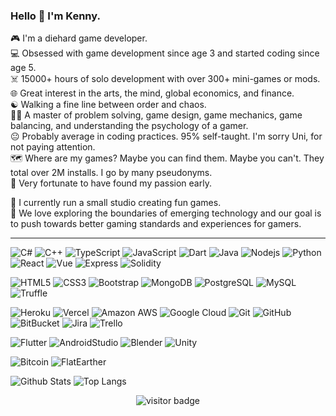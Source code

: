 
### Hello 👋 I'm Kenny.  
🎮 I'm a diehard game developer.  
💻 Obsessed with game development since age 3 and started coding since age 5.  
☠️ 15000+ hours of solo development with over 300+ mini-games or mods.  
🌐 Great interest in the arts, the mind, global economics, and finance.  
☯️ Walking a fine line between order and chaos.  
🤹🏽 A master of problem solving, game design, game mechanics, game balancing, and understanding the psychology of a gamer.  
😐 Probably average in coding practices. 95% self-taught. I'm sorry Uni, for not paying attention.  
🗺️ Where are my games? Maybe you can find them. Maybe you can't. They total over 2M installs. I go by many pseudonyms.  
🙏 Very fortunate to have found my passion early.  

🏢 I currently run a small studio creating fun games.  
🧭 We love exploring the boundaries of emerging technology and our goal is to push towards better gaming standards and experiences for gamers.  

---
  
![C#](https://img.shields.io/badge/-Csharp-indigo?style=flat-square&logo=c)
![C++](https://img.shields.io/badge/-C++-00599C?style=flat-square&logo=c)
![TypeScript](https://img.shields.io/badge/-TypeScript-darkblue?style=flat-square&logo=typescript)
![JavaScript](https://img.shields.io/badge/-JavaScript-black?style=flat-square&logo=javascript)
![Dart](https://img.shields.io/badge/-Dart-blue?style=flat-square&logo=dart)
![Java](https://img.shields.io/badge/-Java-orange?style=flat-square&logo=java)
![Nodejs](https://img.shields.io/badge/-NodeJS-black?style=flat-square&logo=Node.js)
![Python](https://img.shields.io/badge/-Python-black?style=flat-square&logo=Python)
![React](https://img.shields.io/badge/-React-black?style=flat-square&logo=react)
![Vue](https://img.shields.io/badge/-VueJS-purple?style=flat-square)
![Express](https://img.shields.io/badge/-ExpressJS-darkgreen?style=flat-square)
![Solidity](https://img.shields.io/badge/-Solidity-grey?style=flat-square&logo=solidity)

![HTML5](https://img.shields.io/badge/-HTML5-E34F26?style=flat-square&logo=html5&logoColor=white)
![CSS3](https://img.shields.io/badge/-CSS3-1572B6?style=flat-square&logo=css3)
![Bootstrap](https://img.shields.io/badge/-Bootstrap-563D7C?style=flat-square&logo=bootstrap)
![MongoDB](https://img.shields.io/badge/-MongoDB-black?style=flat-square&logo=mongodb)
![PostgreSQL](https://img.shields.io/badge/-PostgreSQL-336791?style=flat-square&logo=postgresql)
![MySQL](https://img.shields.io/badge/-MySQL-black?style=flat-square&logo=mysql)
![Truffle](https://img.shields.io/badge/-Truffle-brown?style=flat-square)
  
![Heroku](https://img.shields.io/badge/-Heroku-430098?style=flat-square&logo=heroku)
![Vercel](https://img.shields.io/badge/-Vercel-black?style=flat-square&logo=vercel)
![Amazon AWS](https://img.shields.io/badge/Amazon%20AWS-232F3E?style=flat-square&logo=amazon-aws)
![Google Cloud](https://img.shields.io/badge/Google%20Cloud-black?style=flat-square&logo=google-cloud)
![Git](https://img.shields.io/badge/-Git-black?style=flat-square&logo=git)
![GitHub](https://img.shields.io/badge/-GitHub-181717?style=flat-square&logo=github)
![BitBucket](https://img.shields.io/badge/-BitBucket-darkblue?style=flat-square&logo=bitbucket)
![Jira](https://img.shields.io/badge/-Jira-blue?style=flat-square&logo=jira)
![Trello](https://img.shields.io/badge/-Trello-yellow?style=flat-square&logo=trello)
  
![Flutter](https://img.shields.io/badge/-Flutter-darkgreen?style=flat-square&logo=flutter)
![AndroidStudio](https://img.shields.io/badge/-AndroidStudio-grey?style=flat-square&logo=android)
![Blender](https://img.shields.io/badge/-Blender-yellow?style=flat-square&logo=blender)
![Unity](https://img.shields.io/badge/-Unity-black?style=flat-square&logo=unity)
  
![Bitcoin](https://img.shields.io/badge/BitcoinAdvocist-orange?logo=bitcoin)
![FlatEarther](https://img.shields.io/badge/Flat_Earther-blue?logo=sun)

![Github Stats](https://github-readme-stats.vercel.app/api?username=kennytech&count_private=true&show_icons=true&include_all_commits=true&theme=radical)
![Top Langs](https://github-readme-stats.vercel.app/api/top-langs/?username=kennytech&hide=TeX&layout=compact&theme=radical)

<p align="center">
  <img src="https://visitor-badge.glitch.me/badge?page_id=kennytech.kennytech" alt="visitor badge"/>
</p>
